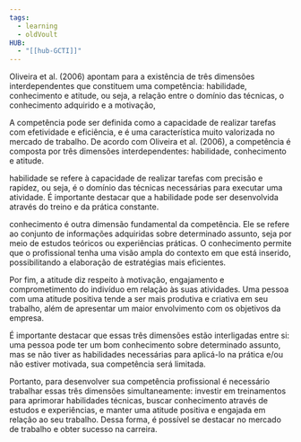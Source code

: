 ```yaml
---
tags:
  - learning
  - oldVoult
HUB:
  - "[[hub-GCTI]]"
---
```

Oliveira et al. (2006) apontam para a existência de três dimensões interdependentes que constituem uma competência: habilidade, conhecimento e atitude, ou seja, a relação entre o domínio das técnicas, o conhecimento adquirido e a motivação,

A competência pode ser definida como a capacidade de realizar tarefas com efetividade e eficiência, e é uma característica muito valorizada no mercado de trabalho. De acordo com Oliveira et al. (2006), a competência é composta por três dimensões interdependentes: habilidade, conhecimento e atitude.

 habilidade se refere à capacidade de realizar tarefas com precisão e rapidez, ou seja, é o domínio das técnicas necessárias para executar uma atividade. É importante destacar que a habilidade pode ser desenvolvida através do treino e da prática constante.

 conhecimento é outra dimensão fundamental da competência. Ele se refere ao conjunto de informações adquiridas sobre determinado assunto, seja por meio de estudos teóricos ou experiências práticas. O conhecimento permite que o profissional tenha uma visão ampla do contexto em que está inserido, possibilitando a elaboração de estratégias mais eficientes.

Por fim, a atitude diz respeito à motivação, engajamento e comprometimento do indivíduo em relação às suas atividades. Uma pessoa com uma atitude positiva tende a ser mais produtiva e criativa em seu trabalho, além de apresentar um maior envolvimento com os objetivos da empresa.

É importante destacar que essas três dimensões estão interligadas entre si: uma pessoa pode ter um bom conhecimento sobre determinado assunto, mas se não tiver as habilidades necessárias para aplicá-lo na prática e/ou não estiver motivada, sua competência será limitada.

Portanto, para desenvolver sua competência profissional é necessário trabalhar essas três dimensões simultaneamente: investir em treinamentos para aprimorar habilidades técnicas, buscar conhecimento através de estudos e experiências, e manter uma atitude positiva e engajada em relação ao seu trabalho. Dessa forma, é possível se destacar no mercado de trabalho e obter sucesso na carreira.